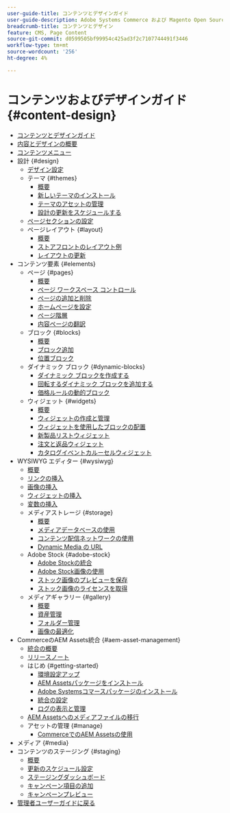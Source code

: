 ```yaml
---
user-guide-title: コンテンツとデザインガイド
user-guide-description: Adobe Systems Commerce および Magento Open Source 管理者および e コマース マーケター向けの内容および設計機能に関する包括的な情報。
breadcrumb-title: コンテンツとデザイン
feature: CMS, Page Content
source-git-commit: d0599505bf99954c425ad3f2c7107744491f3446
workflow-type: tm+mt
source-wordcount: '256'
ht-degree: 4%

---
```



# コンテンツおよびデザインガイド {#content-design}

- [コンテンツとデザインガイド](guide-overview.md)
- [内容とデザインの概要](introduction.md)
- [コンテンツメニュー](content-menu.md)
- 設計 {#design}
   - [デザイン設定](configuration.md)
   - テーマ {#themes}
      - [概要](themes.md)
      - [新しいテーマのインストール](theme-install.md)
      - [テーマのアセットの管理](theme-assets.md)
      - [設計の更新をスケジュールする](schedule.md)
   - [ページセクションの設定](page-setup.md)
   - ページレイアウト {#layout}
      - [概要](page-layout.md)
      - [ストアフロントのレイアウト例](page-layout-examples.md)
      - [レイアウトの更新](layout-updates.md)
- コンテンツ要素 {#elements}
   - ページ {#pages}
      - [概要](pages.md)
      - [ページ ワークスペース コントロール](pages-workspace.md)
      - [ページの追加と削除](page-add.md)
      - [ホームページを設定](page-home-new.md)
      - [ページ階層](page-hierarchy.md)
      - [内容ページの翻訳](page-translate.md)
   - ブロック {#blocks}
      - [概要](blocks.md)
      - [ブロック追加](block-add.md)
      - [位置ブロック](block-position.md)
   - ダイナミック ブロック {#dynamic-blocks}
      - [ダイナミック ブロックを作成する](dynamic-blocks.md)
      - [回転するダイナミック ブロックを追加する](dynamic-blocks-rotate.md)
      - [価格ルールの動的ブロック](dynamic-blocks-price-rules.md)
   - ウィジェット {#widgets}
      - [概要](widgets.md)
      - [ウィジェットの作成と管理](widget-create.md)
      - [ウィジェットを使用したブロックの配置](widget-static-block.md)
      - [新製品リストウィジェット](widget-new-products-list.md)
      - [注文と返品ウィジェット](widget-orders-returns.md)
      - [カタログイベントカルーセルウィジェット](widget-event-carousel.md)
- WYSIWYG エディター {#wysiwyg}
   - [概要](editor.md)
   - [リンクの挿入](editor-insert-link.md)
   - [画像の挿入](editor-insert-image.md)
   - [ウィジェットの挿入](editor-widget.md)
   - [変数の挿入](editor-insert-variable.md)
   - メディアストレージ {#storage}
      - [概要](media-storage.md)
      - [メディアデータベースの使用](media-storage-database.md)
      - [コンテンツ配信ネットワークの使用](media-storage-content-delivery-network.md)
      - [Dynamic Media の URL](catalog-urls-dynamic-media.md)
   - Adobe Stock {#adobe-stock}
      - [Adobe Stockの統合](adobe-stock.md)
      - [Adobe Stock画像の使用](adobe-stock-manage.md)
      - [ストック画像のプレビューを保存](adobe-stock-save-preview.md)
      - [ストック画像のライセンスを取得](adobe-stock-license-image.md)
   - メディアギャラリー {#gallery}
      - [概要](media-gallery.md)
      - [資産管理](media-gallery-asset-management.md)
      - [フォルダー管理](media-gallery-folder-management.md)
      - [画像の最適化](media-gallery-image-optimization.md)
- CommerceのAEM Assets統合 {#aem-asset-management}
   - [統合の概要](aem-assets-integration.md)
   - [リリースノート](aem-assets-release-notes.md)
   - はじめ {#getting-started}
      - [環境設定アップ](aem-assets-getting-started.md)
      - [AEM Assetsパッケージをインストール](aem-assets-configure-aem.md)
      - [Adobe Systemsコマースパッケージのインストール](aem-assets-configure-commerce.md)
      - [統合の設定](aem-assets-setup-synchronization.md)
      - [ログの表示と管理](aem-assets-log-files.md)
   - [AEM Assetsへのメディアファイルの移行](aem-assets-migrate-data.md)
   - アセットの管理 {#manage}
      - [CommerceでのAEM Assetsの使用](aem-assets-manage.md)
- メディア {#media}
- コンテンツのステージング {#staging}
   - [概要](content-staging.md)
   - [更新のスケジュール設定](content-staging-scheduled-update.md)
   - [ステージングダッシュボード](content-staging-dashboard.md)
   - [キャンペーン項目の追加](content-staging-add-item.md)
   - [キャンペーンプレビュー](content-staging-preview.md)
- [管理者ユーザーガイドに戻る](https://experienceleague.adobe.com/en/docs/commerce-admin/user-guides/home)
